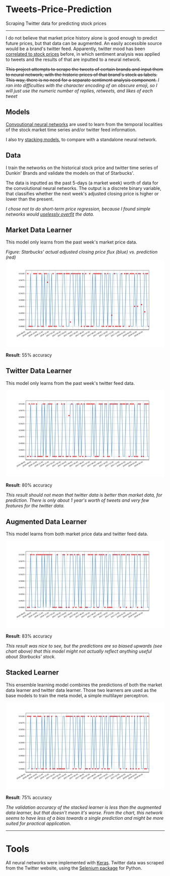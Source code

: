 # Tweets-Price-Prediction
Scraping Twitter data for predicting stock prices

---

I do not believe that market price history alone is good enough to predict future prices, but that data can be augmented. An easily accessible source would be a brand's twitter feed. Apparently, twitter mood has been [correlated to stock prices](https://arxiv.org/pdf/1010.3003.pdf) before, in which sentiment analysis was applied to tweets and the results of that are inputted to a neural network.

~~This project attempts to scrape the tweets of certain brands and input them to neural network, with the historic prices of that brand's stock as labels. This way, there is no need for a separate sentiment analysis component.~~ *I ran into difficulties with the character encoding of an obscure emoji, so I will just use the numeric number of replies, retweets, and likes of each tweet*

## Models

[Convoutional neural networks](http://cs231n.github.io/convolutional-networks/) are used to learn from the temporal localities of the stock market time series and/or twitter feed information.

I also try [stacking models](https://www.kdnuggets.com/2016/11/data-science-basics-intro-ensemble-learners.html), to compare with a standalone neural network.

## Data

I train the networks on the historical stock price and twitter time series of Dunkin' Brands and validate the models on that of Starbucks'. 

The data is inputted as the past 5-days (a market week) worth of data for the convolutional neural networks. The output is a discrete binary variable, that classifies whether the next week's adjusted closing price is higher or lower than the present.

*I chose not to do short-term price regression, because I found simple networks would [uselessly overfit](https://github.com/Havorax/Crypto-Price-Prediction) the data.*

## Market Data Learner

This model only learns from the past week's market price data.

*Figure: Starbucks' actual adjusted closing price flux (blue) vs. prediction (red)* 
<img alt="Market Data Learner Chart" src="plots/unaugmented.png">

**Result**: 55% accuracy

## Twitter Data Learner

This model only learns from the past week's twitter feed data.

<img alt="Market Data Learner Chart" src="plots/just_tweets.png">

**Result**: 80% accuracy

*This result should not mean that twitter data is better than market data, for prediction. There is only about 1 year's worth of tweets and very few features for the twitter data.*

## Augmented Data Learner

This model learns from both market price data and twitter feed data.

<img alt="Market Data Learner Chart" src="plots/augmented.png">

**Result**: 83% accuracy

*This result was nice to see, but the predictions are so biased upwards (see chart above) that this model might not actually reflect anything useful about Starbucks' stock.*

## Stacked Learner

This ensemble learning model combines the predictions of both the market data learner and twitter data learner. Those two learners are used as the base models to train the meta model, a simple multilayer perceptron.

<img alt="Market Data Learner Chart" src="plots/stack.png">

**Result**: 75% accuracy

*The validation accuracy of the stacked learner is less than the augmented data learner, but that doesn't mean it's worse. From the chart, this network seems to have less of a bias towards a single prediction and might be more suited for practical application.*

---

# Tools
All neural networks were implemented with [Keras](https://keras.io/).
Twitter data was scraped from the Twitter website, using the [Selenium package](https://pypi.org/project/selenium/) for Python.
